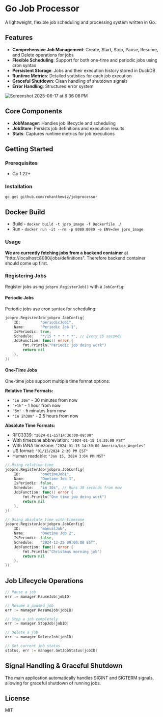 # Go Job Processor

A lightweight, flexible job scheduling and processing system written in Go.

## Features

- **Comprehensive Job Management**: Create, Start, Stop, Pause, Resume, and Delete operations for jobs
- **Flexible Scheduling**: Support for both one-time and periodic jobs using cron syntax
- **Persistent Storage**: Jobs and their execution history stored in DuckDB
- **Runtime Metrics**: Detailed statistics for each job execution
- **Graceful Shutdown**: Clean handling of shutdown signals
- **Error Handling**: Structured error system

![Screenshot 2025-06-17 at 6 36 08 PM](https://github.com/user-attachments/assets/0b5d7d04-0755-4463-b1fe-3ccd56a513a2)

## Core Components

- **JobManager**: Handles job lifecycle and scheduling
- **JobStore**: Persists job definitions and execution results
- **Stats**: Captures runtime metrics for job executions

## Getting Started

### Prerequisites

- Go 1.22+

### Installation

```bash
go get github.com/rohanthewiz/jobprocessor
```

## Docker Build

- Build - `docker build -t jpro_image -f Dockerfile ./`
- Run - `docker run -it --rm -p 8080:8080 -e ENV=dev jpro_image`


### Usage
**We are currently fetching jobs from a backend container** at "http://localhost:8080/jobs/definitions".
Therefore backend container should come up first.

### Registering Jobs

Register jobs using `jobpro.RegisterJob()` with a `JobConfig`:

#### Periodic Jobs
Periodic jobs use cron syntax for scheduling:

```go
jobpro.RegisterJob(jobpro.JobConfig{
	ID:         "periodicJob1",
	Name:       "Periodic Job 1",
	IsPeriodic: true,
	Schedule:   "*/15 * * * * *", // Every 15 seconds
	JobFunction: func() error {
		fmt.Println("Periodic job doing work")
		return nil
	},
})
```

#### One-Time Jobs
One-time jobs support multiple time format options:

**Relative Time Formats:**
- `"in 30m"` - 30 minutes from now
- `"+1h"` - 1 hour from now
- `"5m"` - 5 minutes from now
- `"in 2h30m"` - 2.5 hours from now

**Absolute Time Formats:**
- RFC3339: `"2024-01-15T14:30:00-08:00"`
- With timezone abbreviation: `"2024-01-15 14:30:00 PST"`
- With IANA timezone: `"2024-01-15 14:30:00 America/Los_Angeles"`
- US format: `"01/15/2024 2:30 PM EST"`
- Human readable: `"Jan 15, 2024 3:04 PM MST"`

```go
// Using relative time
jobpro.RegisterJob(jobpro.JobConfig{
	ID:         "onetimeJob1",
	Name:       "Onetime Job 1",
	IsPeriodic: false,
	Schedule:   "in 30s", // Runs 30 seconds from now
	JobFunction: func() error {
		fmt.Println("One time job doing work")
		return nil
	},
})

// Using absolute time with timezone
jobpro.RegisterJob(jobpro.JobConfig{
	ID:         "manualJob",
	Name:       "Onetime Job 2",
	IsPeriodic: false,
	Schedule:   "2024-12-25 09:00:00 EST",
	JobFunction: func() error {
		fmt.Println("Christmas morning job")
		return nil
	},
})
```

## Job Lifecycle Operations

```go
// Pause a job
err := manager.PauseJob(jobID)

// Resume a paused job
err := manager.ResumeJob(jobID)

// Stop a job completely
err := manager.StopJob(jobID)

// Delete a job
err := manager.DeleteJob(jobID)

// Get current job status
status, err := manager.GetJobStatus(jobID)
```

## Signal Handling & Graceful Shutdown

The main application automatically handles SIGINT and SIGTERM signals, allowing for graceful shutdown of running jobs.

## License

MIT
